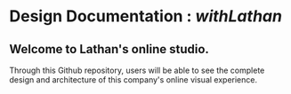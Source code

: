 # Design Documentation : *withLathan*

## Welcome to Lathan's online studio.

Through this Github repository, users will be able to see the complete design and architecture of this company's online visual experience.
